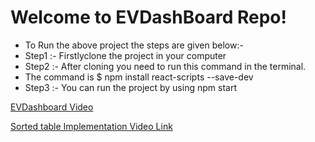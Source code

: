 # Welcome to EVDashBoard Repo!

 - To Run the above project the steps are given below:- 
 - Step1 :- Firstlyclone the project in your computer
 -   Step2 :- After cloning you need to run this command in the terminal.
 - The command is $ npm install react-scripts --save-dev 
 -   Step3 :- You can run the project by using npm start


[EVDashboard Video](https://drive.google.com/file/d/1K5w8C-WDFssYCv4HGXsNENahLVpaG1f2/view?usp=sharing)

[Sorted table Implementation Video Link](https://drive.google.com/file/d/1E8oCcY7Qvq8rVwAsDbZ4inKsJQV0eVau/view?usp=sharing)




